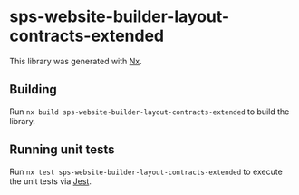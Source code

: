 # sps-website-builder-layout-contracts-extended

This library was generated with [Nx](https://nx.dev).

## Building

Run `nx build sps-website-builder-layout-contracts-extended` to build the library.

## Running unit tests

Run `nx test sps-website-builder-layout-contracts-extended` to execute the unit tests via [Jest](https://jestjs.io).
